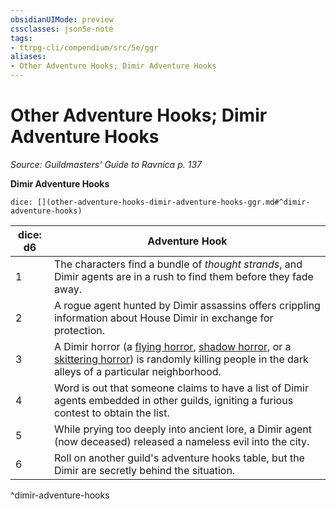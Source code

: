 ```yaml
---
obsidianUIMode: preview
cssclasses: json5e-note
tags:
- ttrpg-cli/compendium/src/5e/ggr
aliases:
- Other Adventure Hooks; Dimir Adventure Hooks
---
```

# Other Adventure Hooks; Dimir Adventure Hooks
*Source: Guildmasters' Guide to Ravnica p. 137* 

**Dimir Adventure Hooks**

`dice: [](other-adventure-hooks-dimir-adventure-hooks-ggr.md#^dimir-adventure-hooks)`

| dice: d6 | Adventure Hook |
|----------|----------------|
| 1 | The characters find a bundle of *thought strands*, and Dimir agents are in a rush to find them before they fade away. |
| 2 | A rogue agent hunted by Dimir assassins offers crippling information about House Dimir in exchange for protection. |
| 3 | A Dimir horror (a [flying horror](Інструменти%20ДМ/CLI/bestiary/aberration/flying-horror-ggr.md), [shadow horror](Інструменти%20ДМ/CLI/bestiary/aberration/shadow-horror-ggr.md), or a [skittering horror](Інструменти%20ДМ/CLI/bestiary/aberration/skittering-horror-ggr.md)) is randomly killing people in the dark alleys of a particular neighborhood. |
| 4 | Word is out that someone claims to have a list of Dimir agents embedded in other guilds, igniting a furious contest to obtain the list. |
| 5 | While prying too deeply into ancient lore, a Dimir agent (now deceased) released a nameless evil into the city. |
| 6 | Roll on another guild's adventure hooks table, but the Dimir are secretly behind the situation. |
^dimir-adventure-hooks